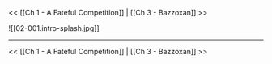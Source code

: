 << [[Ch 1 - A Fateful Competition]] | [[Ch 3 - Bazzoxan]] >> 

![[02-001.intro-splash.jpg]] 



---

<< [[Ch 1 - A Fateful Competition]] | [[Ch 3 - Bazzoxan]] >> 